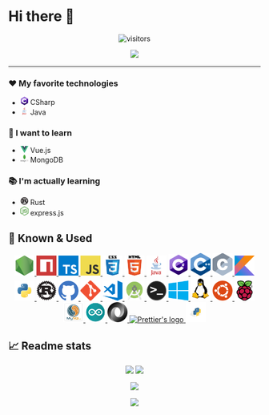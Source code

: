 # Hi there 👋

<p align="center">
  <img src="https://komarev.com/ghpvc/?username=Agil-Dev" alt="visitors" />
</p>
<p align="center">
    <img src="https://github-profile-trophy.vercel.app/?username=Agil-Dev&theme=onedark">
</p>

---

### ❤️‍ My favorite technologies
* <img src="./assets/csharp.png" width="16"/> CSharp
* <img src="./assets/java.png" width="16"/> Java

### 👀 I want to learn
* <img src="./assets/vue.png" width="16"/> Vue.js
* <img src="./assets/mongodb.png" width="16"/> MongoDB

### 📚 I'm actually learning
* <img src="https://raw.githubusercontent.com/github/explore/master/topics/rust/rust.png" width="16"/> Rust
* <img src="./assets/node.js.png" width="16"/> express.js

## 🧠 Known & Used

<p align="center">
  <a href="" title="Node">
    <img width="40" src="https://raw.githubusercontent.com/github/explore/master/topics/nodejs/nodejs.png" alt="node">
  </a>

  <a title="Npm" href="https://www.npmjs.com/">
    <img width="40" src="https://raw.githubusercontent.com/github/explore/master/topics/npm/npm.png" alt="Npm's logo" />
  </a>

  <a href="" title="TypeScript">
    <img width="40" src="https://raw.githubusercontent.com/github/explore/master/topics/typescript/typescript.png" alt="typescript">
  </a>

  <a href="https://developer.mozilla.org/en-US/docs/Web/JavaScript" title="Javascript">
    <img width="40" src="https://raw.githubusercontent.com/github/explore/master/topics/javascript/javascript.png" alt="JavaScript">
  </a>

  <a href="https://developer.mozilla.org/en-US/docs/Web/CSS" title="CSS">
    <img width="40" src="https://raw.githubusercontent.com/github/explore/master/topics/css/css.png" alt="CSS">
  </a>

  <a href="https://developer.mozilla.org/en-US/docs/Web/HTML" title="HTML">
    <img width="40" src="https://raw.githubusercontent.com/github/explore/master/topics/html/html.png" alt="HTML">
  </a>

  <a href="" title="Java">
    <img width="40" src="./assets/java.png" alt="Java">
  </a>

  <a href="https://docs.microsoft.com/en-us/dotnet/csharp/" title="C#">
    <img width="40" src="./assets/csharp.png" alt="C#">
  </a>

  <a href="https://isocpp.org/" title="C++">
    <img width="40" src="./assets/cpp.png" alt="C++">
  </a>

  <a href="https://www.cprogramming.com/" title="C">
    <img width="40" src="./assets/c.png" alt="C">
  </a>

  <a href="" title="kotlin">
    <img width="40" src="https://raw.githubusercontent.com/github/explore/master/topics/kotlin/kotlin.png" alt="kotlin">
  </a>

  <a href="https://www.python.org/" title="Python">
    <img width="40" src="https://raw.githubusercontent.com/github/explore/master/topics/python/python.png" alt="Python">
  </a>

  <a href="https://www.rust-lang.org/" title="Rust">
    <img width="40" src="https://raw.githubusercontent.com/github/explore/master/topics/rust/rust.png" alt="Rust">
  </a>

  <a href="https://github.com/" title="GitHub">
    <img width="40" src="./assets/github.png" alt="GitHub">
  </a>

  <a href="https://git-scm.com/" title="Git">
    <img width="40" src="./assets/git.png" alt="Git">
  </a>

  <a href="https://code.visualstudio.com/" title="VisualStudio-Code">
    <img width="40" src="https://raw.githubusercontent.com/github/explore/master/topics/visual-studio-code/visual-studio-code.png" alt="VisualStudio-Code">
  </a>

  <a tltle="Android-Studio" href="https://developer.android.com">
  <img width="40" src="./assets/androidstudio.png" alt="Android-Studio's logo" />
</a>

  <a href="#" title="Terminal">
    <img width="40" src="https://raw.githubusercontent.com/github/explore/master/topics/terminal/terminal.png" alt="Terminal">
  </a>

  <a href="https://www.microsoft.com/en-US/windows" title="Windows">
    <img width="40" src="./assets/windows.png" alt="Windows">
  </a>

  <a href="https://www.linux.org/" title="Linux">
    <img width="40" src="./assets/tux.svg" alt="Linux">
  </a>

  <a href="https://ubuntu.com/" title="Ubuntu">
    <img width="40" src="https://raw.githubusercontent.com/github/explore/master/topics/ubuntu/ubuntu.png" alt="Ubuntu">
  </a>

  <a href="https://www.raspberrypi.org/" title="Raspberry-Pi">
    <img width="40" src="https://raw.githubusercontent.com/github/explore/master/topics/raspberry-pi/raspberry-pi.png" alt="Raspberry-Pi">
  </a>

  <a href="https://www.mysql.com/" title="MySQL">
    <img width="40" src="./assets/mysql.png" alt="MySQL">
  </a>

  <a href="https://www.arduino.cc/" title="Arduino">
    <img width="40" src="https://raw.githubusercontent.com/github/explore/master/topics/arduino/arduino.png" alt="Arduin">
  </a>

  <a href="https://www.json.org/" title="JSON">
    <img width="40" src="https://raw.githubusercontent.com/github/explore/master/topics/json/json.png" alt="JSON">
  </a>

  <a title="Prettier" href="https://prettier.io/">
    <img width="40" src="https://avatars2.githubusercontent.com/u/25822731?s=400&v=4" alt="Prettier's logo" />
  </a>

  <a href="https://pypi.org/project/pip/" title="Pip">
    <img width="40" src="https://raw.githubusercontent.com/github/explore/master/topics/pip/pip.png" alt="Pip">
  </a>

  <!--a href="" title="">
    <img width="40" src="https://raw.githubusercontent.com/github/explore/master/topics//.png" alt="">
  </a-->
</p>

## 📈 Readme stats

<p align="center">
  <img align="center" src="https://github-readme-stats.vercel.app/api?username=Agil-Dev&count_private=true&show_icons=true&theme=dark" />
  <img align="center" src="https://github-readme-stats.vercel.app/api/top-langs/?username=Agil-Dev&layout=compact&theme=dark" />
</p>
<p align="center">
  <img align="center" src="https://github-readme-stats.vercel.app/api/wakatime?username=AgilDev&theme=dark" />
</p>
<p align="center">
  <img align="center" src="https://github-readme-streak-stats.herokuapp.com/?user=Agil-Dev&theme=dark" />
</p>
